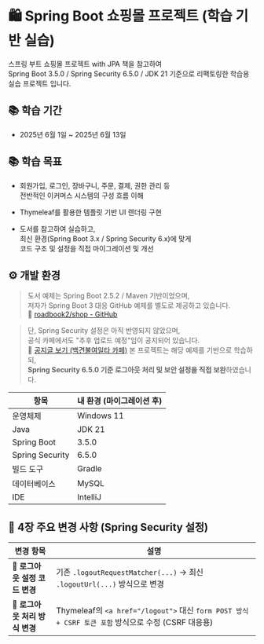 # 🛍️ Spring Boot 쇼핑몰 프로젝트 (학습 기반 실습)

스프링 부트 쇼핑몰 프로젝트 with JPA 책을 참고하여  
Spring Boot 3.5.0 / Spring Security 6.5.0 / JDK 21 기준으로 리팩토링한 학습용 실습 프로젝트 입니다.

## 📚 학습 기간
- 2025년 6월 1일 ~ 2025년 6월 13일

## 📚 학습 목표

- 회원가입, 로그인, 장바구니, 주문, 결제, 권한 관리 등  
  전반적인 이커머스 시스템의 구성 흐름 이해

- Thymeleaf를 활용한 템플릿 기반 UI 렌더링 구현

- 도서를 참고하여 실습하고,  
  최신 환경(Spring Boot 3.x / Spring Security 6.x)에 맞게  
  코드 구조 및 설정을 직접 마이그레이션 및 개선

## ⚙️ 개발 환경
> 도서 예제는 Spring Boot 2.5.2 / Maven 기반이었으며,  
> 저자가 Spring Boot 3 대응 GitHub 예제를 별도로 제공하고 있습니다.  
> 📎 [roadbook2/shop - GitHub](https://github.com/roadbook2/shop)

> 단, Spring Security 설정은 아직 반영되지 않았으며,  
> 공식 카페에서도 "추후 업로드 예정"임이 공지되어 있습니다.  
> 📎 [공지글 보기 (백견불여일타 카페)]([https://cafe.naver.com/springJpa/555](https://cafe.naver.com/f-e/cafes/29707479/articles/867?menuid=30&referrerAllArticles=false))
> 본 프로젝트는 해당 예제를 기반으로 학습하되,  
> **Spring Security 6.5.0 기준 로그아웃 처리 및 보안 설정을 직접 보완**하였습니다.

| 항목             | 내 환경 (마이그레이션 후) |
|------------------|----------------------------|
| 운영체제          | Windows 11                 |
| Java             | JDK 21                     |
| Spring Boot      | 3.5.0                      |
| Spring Security  | 6.5.0                      |
| 빌드 도구         | Gradle                     |
| 데이터베이스      | MySQL                      |
| IDE              | IntelliJ                   |

## 🔧 4장 주요 변경 사항 (Spring Security 설정)

| 변경 항목 | 설명 |
|-----------|------|
| 🔐 **로그아웃 설정 코드 변경** | 기존 `.logoutRequestMatcher(...)` → 최신 `.logoutUrl(...)` 방식으로 변경 |
| 🔐 **로그아웃 처리 방식 변경** | Thymeleaf의 `<a href="/logout">` 대신 `form POST 방식 + CSRF 토큰 포함` 방식으로 수정 (CSRF 대응용) |

